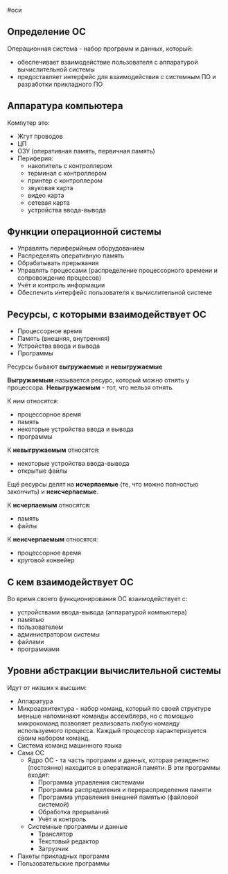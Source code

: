 #оси 
## Определение ОС
Операционная система - набор программ и данных, который: 
- обеспечивает взаимодействие пользователя с аппаратурой вычислительной системы
- предоставляет интерфейс для взаимодействия с системным ПО и разработки прикладного ПО

## Аппаратура компьютера
Компутер это:
- Жгут проводов
- ЦП
- ОЗУ (оперативная память, первичная память)
- Периферия:
	- накопитель с контроллером
	- терминал с контроллером
	- принтер с контроллером
	- звуковая карта
	- видео карта
	- сетевая карта
	- устройства ввода-вывода

## Функции операционной системы
- Управлять периферийным оборудованием
- Распределять оперативную память
- Обрабатывать прерывания
- Управлять процессами (распределение процессорного времени и сопровождение процессов)
- Учёт и контроль информации
- Обеспечить интерфейс пользователя к вычислительной системе

## Ресурсы, с которыми взаимодействует ОС
- Процессорное время
- Память (внешняя, внутренняя)
- Устройства ввода и вывода
- Программы

Ресурсы бывают **выгружаемые** и **невыгружаемые**

**Выгружаемым** называется ресурс, который можно отнять у процессора. **Невыгружаемым** - тот, что нельзя отнять.

К ним относятся:
- процессорное время
- память
- некоторые устройства ввода и вывода
- программы

К **невыгружаемым** относятся:
- некоторые устройства ввода-вывода
- открытые файлы

Ещё ресурсы делят на **исчерпаемые** (те, что можно полностью закончить) и **неисчерпаемые**.

К **исчерпаемым** относятся:
- память
- файлы

К **неисчерпаемым** относятся:
- процессорное время
- круговой конвейер

## С кем взаимодействует ОС
Во время своего функционирования ОС взаимодействует с:
- устройствами ввода-вывода (аппаратурой компьютера)
- памятью
- пользователем
- администратором системы
- файлами
- программами

## Уровни абстракции вычислительной системы
Идут от низших к высшим:
- Аппаратура
- Микроархитектура - набор команд, который по своей структуре меньше напоминают команды ассемблера, но с помощью микрокоманд позволяет реализовать любую команду используемого процесса. Каждый процессор характеризуется своим набором команд.
- Система команд машинного языка
- Сама ОС
	- Ядро ОС - та часть программ и данных, которая резидентно (постоянно) находится в оперативной памяти. 
		В эти программы входят:
		- Программа управления системами
		- Программа распределения и перераспределения памяти
		- Программа управления внешней памятью (файловой системой)
		- Обработка прерываний
		- Учёт и контроль
	- Системные программы и данные
		- Транслятор
		- Текстовый редактор
		- Загрузчик
- Пакеты прикладных программ
- Пользовательские программы
